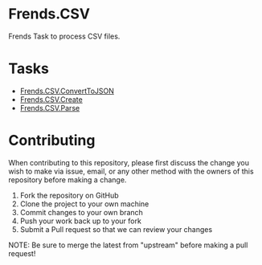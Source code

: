 # Frends.CSV

Frends Task to process CSV files.

# Tasks

- [Frends.CSV.ConvertToJSON](Frends.CSV.ConvertToJSON/README.md)
- [Frends.CSV.Create](Frends.CSV.Create/README.md)
- [Frends.CSV.Parse](Frends.CSV.Parse/README.md)

# Contributing
When contributing to this repository, please first discuss the change you wish to make via issue, email, or any other method with the owners of this repository before making a change.

1. Fork the repository on GitHub
2. Clone the project to your own machine
3. Commit changes to your own branch
4. Push your work back up to your fork
5. Submit a Pull request so that we can review your changes

NOTE: Be sure to merge the latest from "upstream" before making a pull request!